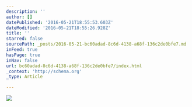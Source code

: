 ```yaml
---
description: ''
author: []
datePublished: '2016-05-21T18:55:53.603Z'
dateModified: '2016-05-21T18:55:26.928Z'
title: ''
starred: false
sourcePath: _posts/2016-05-21-bc60adad-8c6d-4138-a68f-136c2de0bfe7.md
inFeed: true
hasPage: true
inNav: false
url: bc60adad-8c6d-4138-a68f-136c2de0bfe7/index.html
_context: 'http://schema.org'
_type: Article

---
```

![](https://the-grid-user-content.s3-us-west-2.amazonaws.com/f06db4ff-3099-4a03-8caa-33eb5c92885a.jpg)